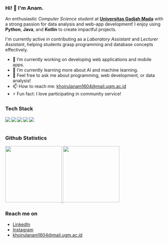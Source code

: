 ### Hi! 👋 I'm Anam.

An enthusiastic *Computer Science student* at [**Universitas Gadjah Mada**](https://www.ugm.ac.id/) with a strong passion for data analysis and web-app development! I enjoy using **Python**, **Java**, and **Kotlin** to create impactful projects.

I'm currently active in contributing as a *Laboratory Assistant* and *Lecturer Assistant*, helping students grasp programming and database concepts effectively.

- 🔭 I’m currently working on developing web applications and mobile apps.
- 🌱 I’m currently learning more about AI and machine learning.
- 💬 Feel free to ask me about programming, web development, or data analysis!
- 📫 How to reach me: khoirulanam1604@mail.ugm.ac.id
- ⚡ Fun fact: I love participating in community service!

### Tech Stack
<a href="#"><img align="left" src="https://img.shields.io/badge/python-%233776AB.svg?logo=python&logoColor=white"/></a>
<a href="#"><img align="left" src="https://img.shields.io/badge/c++-%2300599C.svg?logo=cplusplus&logoColor=white"/></a>
<a href="#"><img align="left" src="https://img.shields.io/badge/java-%23ED8B00.svg?logo=java&logoColor=white"/></a>
<a href="#"><img align="left" src="https://img.shields.io/badge/kotlin-%230095D5.svg?logo=kotlin&logoColor=white"/></a>
<a href="#"><img align="left" src="https://img.shields.io/badge/mysql-%234F5B93.svg?logo=mysql&logoColor=white"/></a>
<br>
<br>

### Github Statistics
<p align="left">
<a href="https://github.com/khoirulanam">
  <img height="180em" src="https://github-readme-stats-eight-theta.vercel.app/api?username=khrlanamm&show_icons=true&theme=algolia&include_all_commits=true&count_private=true"/>
  <img height="180em" src="https://github-readme-stats-eight-theta.vercel.app/api/top-langs/?username=khrlanamm&layout=compact&langs_count=8&theme=algolia"/>
</a>
</p>

### Reach me on
- <a href="https://www.linkedin.com/in/khoirulanam1604/">LinkedIn</a>
- <a href="https://www.instagram.com/khrl.anamm/">Instagram</a>
- khoirulanam1604@mail.ugm.ac.id
